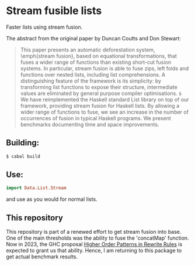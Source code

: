 # Stream fusible lists

Faster lists using stream fusion.

The abstract from the original paper by Duncan Coutts and Don Stewart:

> This paper presents an automatic deforestation system, \emph{stream
> fusion}, based on equational transformations, that fuses a wider
> range of functions than existing short-cut fusion systems. In
> particular, stream fusion is able to fuse zips, left folds and
> functions over nested lists, including list comprehensions. A
> distinguishing feature of the framework is its simplicity: by
> transforming list functions to expose their structure, intermediate
> values are eliminated by general purpose compiler optimisations.
>s
> We have reimplemented the Haskell standard List library on top of
> our framework, providing stream fusion for Haskell lists. By
> allowing a wider range of functions to fuse, we see an increase in
> the number of occurrences of fusion in typical Haskell programs. We
> present benchmarks documenting time and space improvements.

## Building:

```bash
$ cabal build
```

## Use:

```haskell
import Data.List.Stream
```

and use as you would for normal lists.

## This repository

This repository is part of a renewed effort to get stream fusion into base.
One of the main thresholds was the ability to fuse the 'concatMap' function.
Now in 2023, the GHC proposal [Higher Order Patterns in Rewrite Rules](https://github.com/ghc-proposals/ghc-proposals/blob/master/proposals/0555-template-patterns.rst) is expected to grant us that ability.
Hence, I am returning to this package to get actual benchmark results.